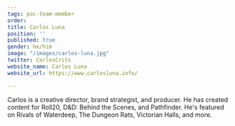 ```yaml
---
tags: poc-team-member
order: 
title: Carlos Luna
position: ''
published: true
gender: he/him
image: "/images/carlos-luna.jpg"
twitter: CarlosCrits
website_name: Carlos Luna
website_url: https://www.carlosluna.info/

---
```

Carlos is a creative director, brand strategist, and producer. He has created content for Roll20, D&D: Behind the Scenes, and Pathfinder. He's featured on Rivals of Waterdeep, The Dungeon Rats, Victorian Halls, and more.